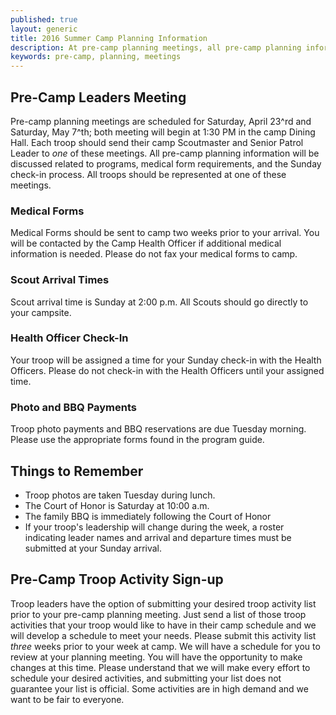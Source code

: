 ```yaml
---
published: true
layout: generic
title: 2016 Summer Camp Planning Information
description: At pre-camp planning meetings, all pre-camp planning information will be discussed. All troops should be represented at one of these meetings.
keywords: pre-camp, planning, meetings
---
```


## Pre-Camp Leaders Meeting

Pre-camp planning meetings are scheduled for Saturday, April 23^rd and Saturday, May 7^th; both meeting will begin at 1:30 PM in the camp Dining Hall. Each troop should send their camp Scoutmaster and Senior Patrol Leader to *one* of these meetings. All pre-camp planning information will be discussed related to
programs, medical form requirements, and the Sunday check-in process. All
troops should be represented at one of these meetings.

### Medical Forms

Medical Forms should be sent to camp two weeks prior to your arrival. You will
be contacted by the Camp Health Officer if additional medical information is
needed. Please do not fax your medical forms to camp.

### Scout Arrival Times

Scout arrival time is Sunday at 2:00 p.m. All Scouts should go directly to your
campsite.

### Health Officer Check-In

Your troop will be assigned a time for your Sunday check-in with the Health
Officers. Please do not check-in with the Health Officers until your assigned
time.

### Photo and BBQ Payments

Troop photo payments and BBQ reservations are due Tuesday morning. Please use
the appropriate forms found in the program guide.

## Things to Remember

* Troop photos are taken Tuesday during lunch.
* The Court of Honor is Saturday at 10:00 a.m.
* The family BBQ is immediately following the Court of Honor
* If your troop's leadership will change during the week, a roster indicating
  leader names and arrival and departure times must be submitted at your Sunday
  arrival.

## Pre-Camp Troop Activity Sign-up

Troop leaders have the option of submitting your desired troop activity list
prior to your pre-camp planning meeting. Just send a list of those troop
activities that your troop would like to have in their camp schedule and we
will develop a schedule to meet your needs. Please submit this activity list
*three* weeks prior to your week at camp. We will have a schedule for you to
review at your planning meeting. You will have the opportunity to make changes
at this time. Please understand that we will make every effort to schedule your
desired activities, and submitting your list does not guarantee your list is
official. Some activities are in high demand and we want to be fair to
everyone.
